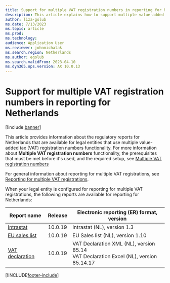```yaml
---
title: Support for multiple VAT registration numbers in reporting for Netherlands
description: This article explains how to support multiple value-added tax (VAT) registration numbers in reporting for Netherlands.
author: liza-golub
ms.date: 7/13/2023
ms.topic: article
ms.prod: 
ms.technology: 
audience: Application User
ms.reviewer: johnmichalak
ms.search.region: Netherlands
ms.author: egolub
ms.search.validFrom: 2023-04-10
ms.dyn365.ops.version: AX 10.0.13
---
```


# Support for multiple VAT registration numbers in reporting for Netherlands

[!include [banner](../../includes/banner.md)]

This article provides information about the regulatory reports for Netherlands that are available for legal entities that use multiple value-added tax (VAT) registration numbers functionality. For more information about **Multiple VAT registration numbers** functionality, the prerequisites that must be met before it's used, and the required setup, see [Multiple VAT registration numbers](../global/emea-multiple-vat-registration-numbers.md)

For general information about reporting for multiple VAT registrations, see [Reporting for multiple VAT registrations](../global/emea-reporting-for-multiple-vat-registrations.md).

When your legal entity is configured for reporting for multiple VAT registrations, the following reports are available for reporting for Netherlands:

| Report name     | Release | Electronic reporting (ER) format, version                |
|-----------------|---------|-----------------------------------|
| [Intrastat](emea-nl-intrastat.md)       | 10.0.19 | Intrastat (NL), version 1.3   |
| [EU sales list](emea-nl-eu-sales-list.md)   | 10.0.19 | EU Sales list (NL), version 1.10  |
| [VAT declaration](emea-nl-vat-declaration-netherlands.md) | 10.0.19 | VAT Declaration XML (NL), version 85.14<br>VAT Declaration Excel (NL), version 85.14.17 |



[!INCLUDE[footer-include](../../../includes/footer-banner.md)]
